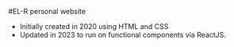 #EL-R personal website

- Initially created in 2020 using HTML and CSS
- Updated in 2023 to run on functional components via ReactJS.
